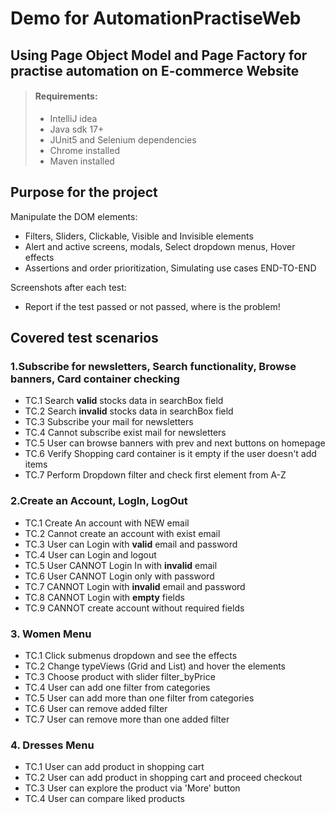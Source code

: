 # Demo for AutomationPractiseWeb

## Using Page Object Model and Page Factory for practise automation on E-commerce Website

> #### Requirements:
> - IntelliJ idea
> - Java sdk 17+
> - JUnit5 and Selenium dependencies
> - Chrome installed
> - Maven installed


## Purpose for the project

Manipulate the DOM elements:
- Filters, Sliders, Clickable, Visible and Invisible elements
- Alert and active screens, modals, Select dropdown menus, Hover effects
- Assertions and order prioritization, Simulating use cases END-TO-END

Screenshots after each test:
- Report if the test passed or not passed, where is the problem!

## Covered test scenarios

### 1.Subscribe for newsletters, Search functionality, Browse banners, Card container checking 
- TC.1 Search **valid** stocks data in searchBox field
- TC.2 Search **invalid** stocks data in searchBox field
- TC.3 Subscribe your mail for newsletters
- TC.4 Cannot subscribe exist mail for newsletters
- TC.5 User can browse banners with prev and next buttons on homepage
- TC.6 Verify Shopping card container is it empty if the user doesn't add items
- TC.7 Perform Dropdown filter and check first element from A-Z


### 2.Create an Account, LogIn, LogOut
- TC.1 Create An account with NEW email
- TC.2 Cannot create an account with exist email
- TC.3 User can Login with **valid** email and password
- TC.4 User can Login and logout 
- TC.5 User CANNOT Login In with **invalid** email
- TC.6 User CANNOT Login only with password
- TC.7 CANNOT Login with **invalid** email and password
- TC.8 CANNOT Login with **empty** fields
- TC.9 CANNOT create account without required fields

### 3. Women Menu
- TC.1 Click submenus dropdown and see the effects
- TC.2 Change typeViews (Grid and List) and hover the elements
- TC.3 Choose product with slider filter_byPrice
- TC.4 User can add one filter from categories
- TC.5 User can add more than one filter from categories
- TC.6 User can remove added filter
- TC.7 User can remove more than one added filter

### 4. Dresses Menu
- TC.1 User can add product in shopping cart
- TC.2 User can add product in shopping cart and proceed checkout
- TC.3 User can explore the product via 'More' button
- TC.4 User can compare liked products 






